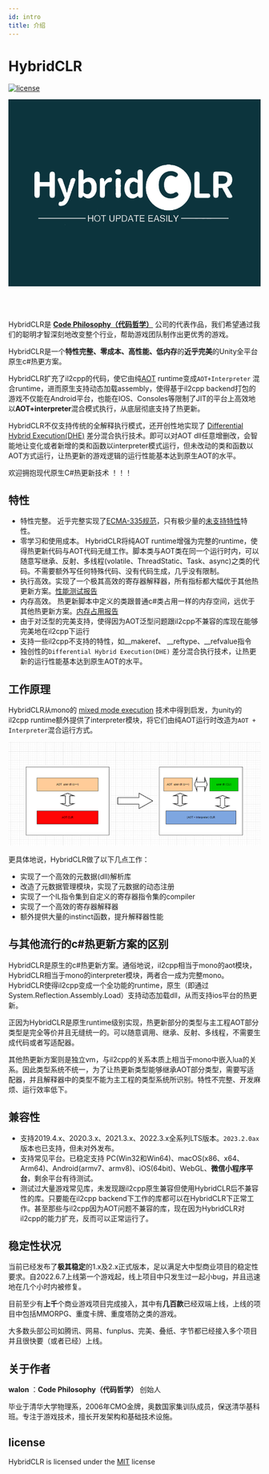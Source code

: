 ```yaml
---
id: intro
title: 介绍
---
```

# HybridCLR

[![license](http://img.shields.io/badge/license-MIT-blue.svg)](https://github.com/focus-creative-games/hybridclr/blob/main/LICENSE)

![logo](/img/logo.png)

<br/>
<br/>

HybridCLR是 **[Code Philosophy（代码哲学）](https://code-philosophy.com/)** 公司的代表作品，我们希望通过我们的聪明才智深刻地改变整个行业，帮助游戏团队制作出更优秀的游戏。

HybridCLR是一个**特性完整、零成本、高性能、低内存**的**近乎完美**的Unity全平台原生c#热更方案。

HybridCLR扩充了il2cpp的代码，使它由纯[AOT](https://en.wikipedia.org/wiki/Ahead-of-time_compilation) runtime变成`AOT+Interpreter` 混合runtime，进而原生支持动态加载assembly，使得基于il2cpp backend打包的游戏不仅能在Android平台，也能在IOS、Consoles等限制了JIT的平台上高效地以**AOT+interpreter**混合模式执行，从底层彻底支持了热更新。

HybridCLR不仅支持传统的全解释执行模式，还开创性地实现了 [Differential Hybrid Execution(DHE)](./basic/differentialhybridexecution) 差分混合执行技术。即可以对AOT dll任意增删改，会智能地让变化或者新增的类和函数以interpreter模式运行，但未改动的类和函数以AOT方式运行，让热更新的游戏逻辑的运行性能基本达到原生AOT的水平。

欢迎拥抱现代原生C#热更新技术 ！！！


## 特性

- 特性完整。 近乎完整实现了[ECMA-335规范](https://www.ecma-international.org/publications-and-standards/standards/ecma-335/)，只有极少量的[未支持特性](/basic/notsupportedfeatures.md)特性。
- 零学习和使用成本。 HybridCLR将纯AOT runtime增强为完整的runtime，使得热更新代码与AOT代码无缝工作。脚本类与AOT类在同一个运行时内，可以随意写继承、反射、多线程(volatile、ThreadStatic、Task、async)之类的代码。不需要额外写任何特殊代码、没有代码生成，几乎没有限制。
- 执行高效。实现了一个极其高效的寄存器解释器，所有指标都大幅优于其他热更新方案。[性能测试报告](/basic/performance.md)
- 内存高效。 热更新脚本中定义的类跟普通c#类占用一样的内存空间，远优于其他热更新方案。[内存占用报告](/basic/memory.md)
- 由于对泛型的完美支持，使得因为AOT泛型问题跟il2cpp不兼容的库现在能够完美地在il2cpp下运行
- 支持一些il2cpp不支持的特性，如__makeref、 __reftype、__refvalue指令
- 独创性的`Differential Hybrid Execution(DHE)` 差分混合执行技术，让热更新的运行性能基本达到原生AOT的水平。

## 工作原理

HybridCLR从mono的 [mixed mode execution](https://www.mono-project.com/news/2017/11/13/mono-interpreter/) 技术中得到启发，为unity的il2cpp runtime额外提供了interpreter模块，将它们由纯AOT运行时改造为`AOT + Interpreter`混合运行方式。

![icon](/img/hybridclr/architecture.png)

更具体地说，HybridCLR做了以下几点工作：

- 实现了一个高效的元数据(dll)解析库
- 改造了元数据管理模块，实现了元数据的动态注册
- 实现了一个IL指令集到自定义的寄存器指令集的compiler
- 实现了一个高效的寄存器解释器
- 额外提供大量的instinct函数，提升解释器性能

## 与其他流行的c#热更新方案的区别

HybridCLR是原生的c#热更新方案。通俗地说，il2cpp相当于mono的aot模块，HybridCLR相当于mono的interpreter模块，两者合一成为完整mono。HybridCLR使得il2cpp变成一个全功能的runtime，原生（即通过System.Reflection.Assembly.Load）支持动态加载dll，从而支持ios平台的热更新。

正因为HybridCLR是原生runtime级别实现，热更新部分的类型与主工程AOT部分类型是完全等价并且无缝统一的。可以随意调用、继承、反射、多线程，不需要生成代码或者写适配器。

其他热更新方案则是独立vm，与il2cpp的关系本质上相当于mono中嵌入lua的关系。因此类型系统不统一，为了让热更新类型能够继承AOT部分类型，需要写适配器，并且解释器中的类型不能为主工程的类型系统所识别。特性不完整、开发麻烦、运行效率低下。

## 兼容性

- 支持2019.4.x、2020.3.x、2021.3.x、2022.3.x全系列LTS版本。`2023.2.0ax`版本也已支持，但未对外发布。
- 支持常见平台。已稳定支持 PC(Win32和Win64)、macOS(x86、x64、Arm64)、Android(armv7、armv8)、iOS(64bit)、WebGL、**微信小程序平台**，剩余平台有待测试。
- 测试过大量游戏常见库，未发现跟il2cpp原生兼容但使用HybridCLR后不兼容性的库。只要能在il2cpp backend下工作的库都可以在HybridCLR下正常工作。甚至那些与il2cpp因为AOT问题不兼容的库，现在因为HybridCLR对il2cpp的能力扩充，反而可以正常运行了。

## 稳定性状况

当前已经发布了**极其稳定**的1.x及2.x正式版本，足以满足大中型商业项目的稳定性要求。自2022.6.7上线第一个游戏起，线上项目中只发生过一起小bug，并且迅速地在几个小时内被修复。

目前至少有**上千**个商业游戏项目完成接入，其中有**几百款**已经双端上线，上线的项目中包括MMORPG、重度卡牌、重度塔防之类的游戏。

大多数头部公司如腾讯、网易、funplus、完美、叠纸、字节都已经接入多个项目并且很快要（或者已经）上线。


## 关于作者

**walon** ：**Code Philosophy（代码哲学）** 创始人

毕业于清华大学物理系，2006年CMO金牌，奥数国家集训队成员，保送清华基科班。专注于游戏技术，擅长开发架构和基础技术设施。

## license

HybridCLR is licensed under the [MIT](https://github.com/focus-creative-games/hybridclr/blob/main/LICENSE) license
